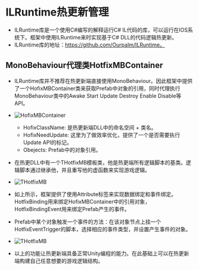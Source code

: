# ILRuntime热更新管理
* ILRuntime库是一个使用C#编写的解释运行C# IL代码的库，可以运行在IOS系统下。框架中使用ILRuntime来时实现基于C# DLL的代码逻辑热更新。
* ILRuntime库的地址：https://github.com/Ourpalm/ILRuntime。

## MonoBehaviour代理类HotfixMBContainer
* ILRuntime库并不推荐在热更新端直接使用MonoBehaviour。因此框架中提供了一个HofixMBContainer类来获取Prefab中对象的引用，同时代理执行MonoBehaviour类中的Awake Start Update Destroy Enable Disable等API。
* ![HofixMBContainer](https://github.com/winddyhe/knight/blob/master/Doc/res/images/hofix_1.png)

	* HofixClassName: 是热更新端DLL中的命名空间 + 类名。
	* HofixNeedUpdate: 这里为了做效率优化，提供了一个是否需要执行Update API的标记。
	* Obejects: Prefab中的对象引用。

* 在热更DLL中有一个THotfixMB模板类，他是热更端所有逻辑脚本的基类。逻辑脚本通过继承他，并且重写他的虚函数来实现游戏逻辑。
* ![THotfixMB](https://github.com/winddyhe/knight/blob/master/Doc/res/images/hofix_2.png)

* 如上所示，框架提供了使用Attribute标签来实现数据绑定和事件绑定。HotfixBinding用来绑定HofixMBContainer中的引用对象，HotfixBindingEvent用来绑定Prefab产生的事件。

* Prefab中某个对象触发一个事件的方法：在该对象节点上挂一个HotfixEventTrigger的脚本，选择相应的事件类型，并设置产生事件的对象。
* ![THotfixMB](https://github.com/winddyhe/knight/blob/master/Doc/res/images/hofix_3.png)

* 以上的功能让热更新端具备正常Unity编程的能力。在此基础上可以在热更新端构建自己任意想要的游戏逻辑结构。
